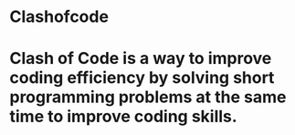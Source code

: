 # Clashofcode
# Clash of Code is a way to improve coding efficiency by solving short programming problems at the same time to improve coding skills.
